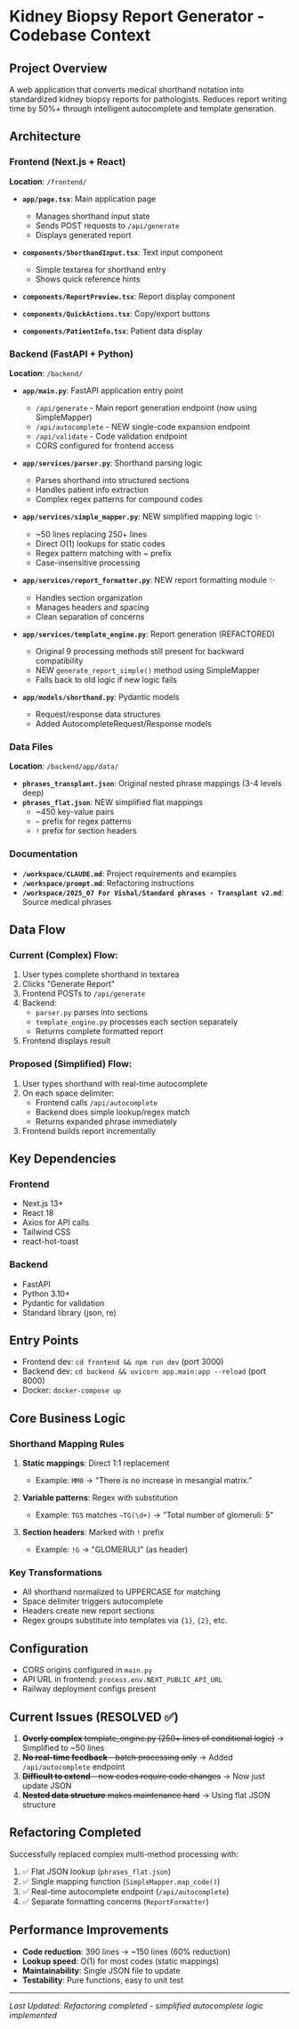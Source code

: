 # Kidney Biopsy Report Generator - Codebase Context

## Project Overview
A web application that converts medical shorthand notation into standardized kidney biopsy reports for pathologists. Reduces report writing time by 50%+ through intelligent autocomplete and template generation.

## Architecture

### Frontend (Next.js + React)
**Location**: `/frontend/`

- **`app/page.tsx`**: Main application page
  - Manages shorthand input state
  - Sends POST requests to `/api/generate`
  - Displays generated report

- **`components/ShorthandInput.tsx`**: Text input component
  - Simple textarea for shorthand entry
  - Shows quick reference hints

- **`components/ReportPreview.tsx`**: Report display component
- **`components/QuickActions.tsx`**: Copy/export buttons
- **`components/PatientInfo.tsx`**: Patient data display

### Backend (FastAPI + Python)
**Location**: `/backend/`

- **`app/main.py`**: FastAPI application entry point
  - `/api/generate` - Main report generation endpoint (now using SimpleMapper)
  - `/api/autocomplete` - NEW single-code expansion endpoint
  - `/api/validate` - Code validation endpoint
  - CORS configured for frontend access

- **`app/services/parser.py`**: Shorthand parsing logic
  - Parses shorthand into structured sections
  - Handles patient info extraction
  - Complex regex patterns for compound codes

- **`app/services/simple_mapper.py`**: NEW simplified mapping logic ✨
  - ~50 lines replacing 250+ lines
  - Direct O(1) lookups for static codes
  - Regex pattern matching with ~ prefix
  - Case-insensitive processing

- **`app/services/report_formatter.py`**: NEW report formatting module ✨
  - Handles section organization
  - Manages headers and spacing
  - Clean separation of concerns

- **`app/services/template_engine.py`**: Report generation (REFACTORED)
  - Original 9 processing methods still present for backward compatibility
  - NEW `generate_report_simple()` method using SimpleMapper
  - Falls back to old logic if new logic fails

- **`app/models/shorthand.py`**: Pydantic models
  - Request/response data structures
  - Added AutocompleteRequest/Response models

### Data Files
**Location**: `/backend/app/data/`

- **`phrases_transplant.json`**: Original nested phrase mappings (3-4 levels deep)
- **`phrases_flat.json`**: NEW simplified flat mappings
  - ~450 key-value pairs
  - `~` prefix for regex patterns
  - `!` prefix for section headers

### Documentation
- **`/workspace/CLAUDE.md`**: Project requirements and examples
- **`/workspace/prompt.md`**: Refactoring instructions
- **`/workspace/2025_07 For Vishal/Standard phrases - Transplant v2.md`**: Source medical phrases

## Data Flow

### Current (Complex) Flow:
1. User types complete shorthand in textarea
2. Clicks "Generate Report"
3. Frontend POSTs to `/api/generate`
4. Backend:
   - `parser.py` parses into sections
   - `template_engine.py` processes each section separately
   - Returns complete formatted report
5. Frontend displays result

### Proposed (Simplified) Flow:
1. User types shorthand with real-time autocomplete
2. On each space delimiter:
   - Frontend calls `/api/autocomplete`
   - Backend does simple lookup/regex match
   - Returns expanded phrase immediately
3. Frontend builds report incrementally

## Key Dependencies

### Frontend
- Next.js 13+
- React 18
- Axios for API calls
- Tailwind CSS
- react-hot-toast

### Backend
- FastAPI
- Python 3.10+
- Pydantic for validation
- Standard library (json, re)

## Entry Points
- Frontend dev: `cd frontend && npm run dev` (port 3000)
- Backend dev: `cd backend && uvicorn app.main:app --reload` (port 8000)
- Docker: `docker-compose up`

## Core Business Logic

### Shorthand Mapping Rules
1. **Static mappings**: Direct 1:1 replacement
   - Example: `MM0` → "There is no increase in mesangial matrix."

2. **Variable patterns**: Regex with substitution
   - Example: `TG5` matches `~TG(\d+)` → "Total number of glomeruli: 5"

3. **Section headers**: Marked with `!` prefix
   - Example: `!G` → "GLOMERULI" (as header)

### Key Transformations
- All shorthand normalized to UPPERCASE for matching
- Space delimiter triggers autocomplete
- Headers create new report sections
- Regex groups substitute into templates via `{1}`, `{2}`, etc.

## Configuration
- CORS origins configured in `main.py`
- API URL in frontend: `process.env.NEXT_PUBLIC_API_URL`
- Railway deployment configs present

## Current Issues (RESOLVED ✅)
1. ~~**Overly complex** template_engine.py (250+ lines of conditional logic)~~ → Simplified to ~50 lines
2. ~~**No real-time feedback** - batch processing only~~ → Added `/api/autocomplete` endpoint
3. ~~**Difficult to extend** - new codes require code changes~~ → Now just update JSON
4. ~~**Nested data structure** makes maintenance hard~~ → Using flat JSON structure

## Refactoring Completed
Successfully replaced complex multi-method processing with:
1. ✅ Flat JSON lookup (`phrases_flat.json`)
2. ✅ Single mapping function (`SimpleMapper.map_code()`)
3. ✅ Real-time autocomplete endpoint (`/api/autocomplete`)
4. ✅ Separate formatting concerns (`ReportFormatter`)

## Performance Improvements
- **Code reduction**: 390 lines → ~150 lines (60% reduction)
- **Lookup speed**: O(1) for most codes (static mappings)
- **Maintainability**: Single JSON file to update
- **Testability**: Pure functions, easy to unit test

---
*Last Updated: Refactoring completed - simplified autocomplete logic implemented*